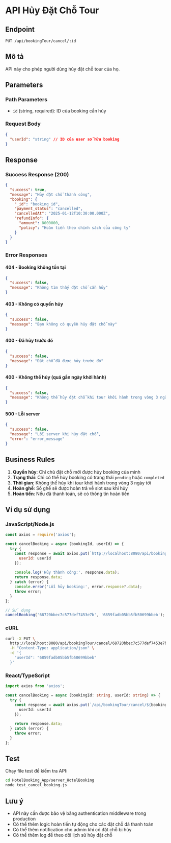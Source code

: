 # API Hủy Đặt Chỗ Tour

## Endpoint
```
PUT /api/bookingTour/cancel/:id
```

## Mô tả
API này cho phép người dùng hủy đặt chỗ tour của họ.

## Parameters

### Path Parameters
- `id` (string, required): ID của booking cần hủy

### Request Body
```json
{
  "userId": "string" // ID của user sở hữu booking
}
```

## Response

### Success Response (200)
```json
{
  "success": true,
  "message": "Hủy đặt chỗ thành công",
  "booking": {
    "_id": "booking_id",
    "payment_status": "cancelled",
    "cancelledAt": "2025-01-12T10:30:00.000Z",
    "refundInfo": {
      "amount": 8000000,
      "policy": "Hoàn tiền theo chính sách của công ty"
    }
  }
}
```

### Error Responses

#### 404 - Booking không tồn tại
```json
{
  "success": false,
  "message": "Không tìm thấy đặt chỗ cần hủy"
}
```

#### 403 - Không có quyền hủy
```json
{
  "success": false,
  "message": "Bạn không có quyền hủy đặt chỗ này"
}
```

#### 400 - Đã hủy trước đó
```json
{
  "success": false,
  "message": "Đặt chỗ đã được hủy trước đó"
}
```

#### 400 - Không thể hủy (quá gần ngày khởi hành)
```json
{
  "success": false,
  "message": "Không thể hủy đặt chỗ khi tour khởi hành trong vòng 3 ngày tới"
}
```

#### 500 - Lỗi server
```json
{
  "success": false,
  "message": "Lỗi server khi hủy đặt chỗ",
  "error": "error_message"
}
```

## Business Rules

1. **Quyền hủy**: Chỉ chủ đặt chỗ mới được hủy booking của mình
2. **Trạng thái**: Chỉ có thể hủy booking có trạng thái `pending` hoặc `completed`
3. **Thời gian**: Không thể hủy khi tour khởi hành trong vòng 3 ngày tới
4. **Hoàn ghế**: Số ghế sẽ được hoàn trả về slot sau khi hủy
5. **Hoàn tiền**: Nếu đã thanh toán, sẽ có thông tin hoàn tiền

## Ví dụ sử dụng

### JavaScript/Node.js
```javascript
const axios = require('axios');

const cancelBooking = async (bookingId, userId) => {
  try {
    const response = await axios.put(`http://localhost:8080/api/bookingTour/cancel/${bookingId}`, {
      userId: userId
    });
    
    console.log('Hủy thành công:', response.data);
    return response.data;
  } catch (error) {
    console.error('Lỗi hủy booking:', error.response?.data);
    throw error;
  }
};

// Sử dụng
cancelBooking('68720bbec7c577def7453e7b', '6859fadb05bb5fb50699bbeb');
```

### cURL
```bash
curl -X PUT \
  http://localhost:8080/api/bookingTour/cancel/68720bbec7c577def7453e7b \
  -H "Content-Type: application/json" \
  -d '{
    "userId": "6859fadb05bb5fb50699bbeb"
  }'
```

### React/TypeScript
```typescript
import axios from 'axios';

const cancelBooking = async (bookingId: string, userId: string) => {
  try {
    const response = await axios.put(`/api/bookingTour/cancel/${bookingId}`, {
      userId: userId
    });
    
    return response.data;
  } catch (error) {
    throw error;
  }
};
```

## Test

Chạy file test để kiểm tra API:
```bash
cd HotelBooking_App/server_HotelBooking
node test_cancel_booking.js
```

## Lưu ý

- API này cần được bảo vệ bằng authentication middleware trong production
- Có thể thêm logic hoàn tiền tự động cho các đặt chỗ đã thanh toán
- Có thể thêm notification cho admin khi có đặt chỗ bị hủy
- Có thể thêm log để theo dõi lịch sử hủy đặt chỗ 